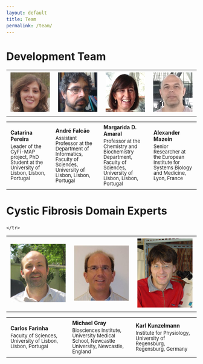 ```yaml
---
layout: default
title: Team
permalink: /team/
---
```


# Development Team

<table>
    <tr>
      <td style="width: 200px;"><p style="margin:4px;"><img src="/images/team/CatarinaPereira.jpg" width="160"/></p></td>
      <td style="width: 200px;"><p style="margin:4px;"><img src="/images/team/AndreFalcao.jpg" width="160"/></p></td>
      <td style="width: 200px;"><p style="margin:4px;"><img src="/images/team/MargaridaDAmaral.jpg" width="160"/></p></td>
      <td style="width: 200px;"><p style="margin:4px;"><img src="/images/team/AlexanderMazein.jpg" width="160"/></p></td>
    </tr>
</table>
<table>
    <tr>
      <td style="width: 200px;"><p style="margin:4px;"><strong>Catarina Pereira</strong></p><p style="margin:4px; line-height:100%;"><font size="2">Leader of the CyFi-MAP project, PhD Student at the University of Lisbon, Lisbon, Portugal</font></p></td>
      <td style="width: 200px;"><p style="margin:4px;"><strong>André Falcão</strong></p><p style="margin:4px; line-height:100%;"><font size="2">Assistant Professor at the Department of Informatics, Faculty of Sciences, University of Lisbon, Lisbon, Portugal</font></p></td>
      <td style="width: 200px;"><p style="margin:4px;"><strong>Margarida D. Amaral</strong></p><p style="margin:4px; line-height:100%;"><font size="2">Professor at the Chemistry and Biochemistry Department, Faculty of Sciences, University of Lisbon, Lisbon, Portugal</font></p></td>
      <td style="width: 200px;"><p style="margin:4px;"><strong>Alexander Mazein</strong></p><p style="margin:4px; line-height:100%;"><font size="2">Senior Researcher at the European Institute for Systems Biology and Medicine, Lyon, France</font></p></td>
    </tr>
</table>

# Cystic Fibrosis Domain Experts

<table>
    <tr>
      <td style="width: 200px;"><p style="margin:4px;"><img src="/images/team/CMFarinha_2.png" width="160"/></p></td>
      <td style="width: 200px;"><p style="margin:4px;"><img src="/images/team/mike-gray-30441451.jpg" width="160"/></p></td>
      <td style="width: 200px;"><p style="margin:4px;"><img src="/images/team/karl.jpg" width="160"/></p></td>
        
    </tr>
</table>
<table>
    <tr>
      <td style="width: 200px;"><p style="margin:4px;"><strong>Carlos Farinha</strong></p><p style="margin:4px; line-height:100%;"><font size="2">Faculty of Sciences, University of Lisbon, Lisbon, Portugal</font></p></td>
      <td style="width: 200px;"><p style="margin:4px;"><strong>Michael Gray</strong></p><p style="margin:4px; line-height:100%;"><font size="2">Biosciences Institute, University Medical School, Newcastle University, Newcastle, England</font></p></td>
      <td style="width: 200px;"><p style="margin:4px;"><strong>Karl Kunzelmann</strong></p><p style="margin:4px; line-height:100%;"><font size="2">Institute for Physiology, University of Regensburg, Regensburg, Germany</font></p></td>
    </tr>
</table>

